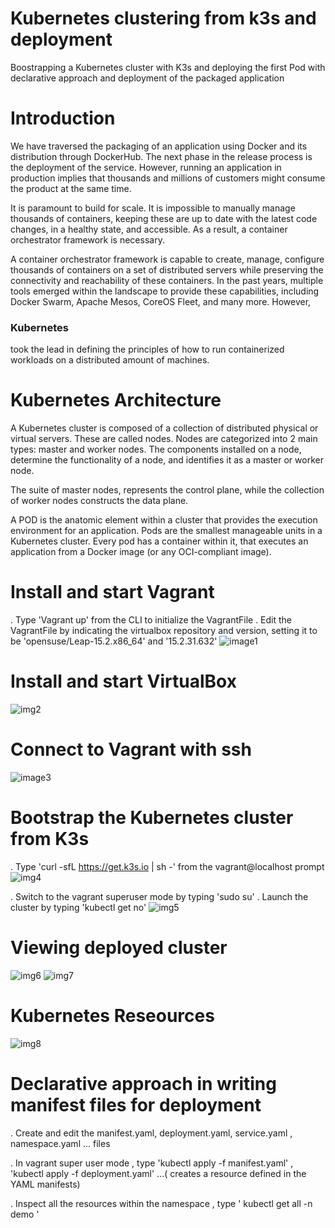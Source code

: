 # Kubernetes clustering from k3s and deployment 
Boostrapping a Kubernetes cluster with K3s and deploying the first Pod with declarative approach and deployment of the packaged application

# Introduction

We have traversed the packaging of an application using Docker and its distribution through DockerHub. The next phase in the release process is the deployment of the service. However, running an application in production implies that thousands and millions of customers might consume the product at the same time. 

It is paramount to build for scale. It is impossible to manually manage thousands of containers, keeping these are up to date with the latest code changes, in a healthy state, and accessible. As a result, a container orchestrator framework is necessary. 

A container orchestrator framework is capable to create, manage, configure thousands of containers on a set of distributed servers while preserving the connectivity and reachability of these containers. In the past years, multiple tools emerged within the landscape to provide these capabilities, including Docker Swarm, Apache Mesos, CoreOS Fleet, and many more. However, 
### Kubernetes 
took the lead in defining the principles of how to run containerized workloads on a distributed amount of machines. 

# Kubernetes Architecture

A Kubernetes cluster is composed of a collection of distributed physical or virtual servers. These are called nodes. Nodes are categorized into 2 main types: master and worker nodes. The components installed on a node, determine the functionality of a node, and identifies it as a master or worker node.

The suite of master nodes, represents the control plane, while the collection of worker nodes constructs the data plane.

A POD is the anatomic element within a cluster that provides the execution environment for an application. Pods are the smallest manageable units in a Kubernetes cluster. Every pod has a container within it, that executes an application from a Docker image (or any OCI-compliant image). 

# Install and start Vagrant

. Type 'Vagrant up' from the CLI to initialize the VagrantFile 
. Edit the VagrantFile by indicating the virtualbox repository and version, setting it to be 'opensuse/Leap-15.2.x86_64' and '15.2.31.632'
![image1](screenshots/img1.png)

# Install and start VirtualBox 
![img2](screenshots/img2.png)


# Connect to Vagrant with ssh 
![image3](screenshots/img3.png)

# Bootstrap the Kubernetes cluster from K3s 
 . Type 'curl -sfL https://get.k3s.io | sh -' from the vagrant@localhost prompt
 ![img4](screenshots/img4.png)
 
 . Switch to the vagrant superuser mode by typing 'sudo su' 
 . Launch the cluster by typing 'kubectl get no'
 ![img5](screenshots/img5.png)
 
 # Viewing deployed cluster 
 ![img6](screenshots/img6.png)
 ![img7](screenshots/img7.png)
 
 # Kubernetes Reseources
 ![img8](screenshots/img8.png)
 
 # Declarative approach in writing manifest files for deployment
 . Create and edit the manifest.yaml, deployment.yaml, service.yaml , namespace.yaml ... files
 
 . In vagrant super user mode , type 'kubectl apply -f manifest.yaml' , 'kubectl apply -f deployment.yaml' ...( creates a resource defined in the YAML manifests)
 
 . Inspect all the resources within the namespace , type ' kubectl get all -n demo  '
 
 
 
 
 





